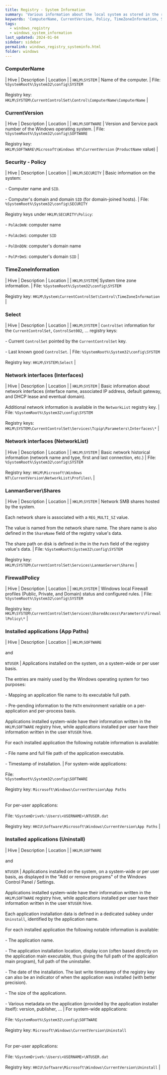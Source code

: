 ```yaml
---
title: Registry - System Information
summary: 'Various information about the local system as stored in the registry: computer hostname and domain, network interfaces, system timezone, exposed network shares, firewall status and rules, installed applications, etc.'
keywords: 'ComputerName, CurrentVersion, Policy, TimeZoneInformation, Select, Interfaces, NetworkList, FirewallPolicy, App Paths, Uninstall'
tags:
  - windows_registry
  - windows_system_information
last_updated: 2024-01-04
sidebar: sidebar
permalink: windows_registry_systeminfo.html
folder: windows
---
```


### ComputerName

| Hive | Description | Location |
| `HKLM\SYSTEM` | Name of the computer. | File: `%SystemRoot%\System32\config\SYSTEM` <br><br> Registry key: <br> `HKLM\SYSTEM\CurrentControlSet\Control\ComputerName\ComputerName` |

### CurrentVersion

| Hive | Description | Location |
| `HKLM\SOFTWARE` | Version and Service pack number of the Windows operating system. | File: `%SystemRoot%\System32\config\SOFTWARE` <br><br> Registry key: <br> `HKLM\SOFTWARE\Microsoft\Windows NT\CurrentVersion` (`ProductName` value) |

### Security - Policy

| Hive | Description | Location |
| `HKLM\SECURITY` | Basic information on the system: <br><br> - Computer name and `SID`. <br><br> - Computer's domain and domain `SID` (for domain-joined hosts). | File: `%SystemRoot%\System32\config\SECURITY` <br><br> Registry keys under `HKLM\SECURITY\Policy`: <br><br> - `PolAcDmN`: computer name <br><br> - `PolAcDmS`: computer `SID` <br><br> - `PolDnDDN`: computer's domain name <br><br> - `PolPrDmS`: computer's domain `SID` |

### TimeZoneInformation

| Hive | Description | Location |
| `HKLM\SYSTEM`| System time zone information. | File: `%SystemRoot%\System32\config\SYSTEM` <br><br> Registry key: `HKLM\System\CurrentControlSet\Control\TimeZoneInformation` |

### Select

| Hive | Description | Location |
| `HKLM\SYSTEM` | `ControlSet` information for the `CurrentControlSet`, `ControlSet002`, ... registry keys: <br><br> - Current `ControlSet` pointed by the `CurrentControlSet` key. <br><br> - Last known good `ControlSet`. | File: `%SystemRoot%\System32\config\SYSTEM` <br><br> Registry key: `HKLM\SYSTEM\Select` |

### Network interfaces (Interfaces)

| Hive | Description | Location |
| `HKLM\SYSTEM` | Basic information about network interfaces (interface name, associated IP address, default gateway, and DHCP lease and eventual domain). <br><br> Additional network information is available in the `NetworkList` registry key. | File: `%SystemRoot%\System32\config\SYSTEM` <br><br> Registry keys: `HKLM\SYSTEM\CurrentControlSet\Services\Tcpip\Parameters\Interfaces\*` |

### Network interfaces (NetworkList)

| Hive | Description | Location |
| `HKLM\SYSTEM` | Basic network historical information (network name and type, first and last connection, etc.) | File: `%SystemRoot%\System32\config\SYSTEM` <br><br> Registry key: `HKLM\Microsoft\Windows NT\CurrentVersion\NetworkList\Profiles\` |

### LanmanServer\Shares

| Hive | Description | Location |
| `HKLM\SYSTEM` | Network SMB shares hosted by the system. <br><br> Each network share is associated with a `REG_MULTI_SZ` value. <br><br> The value is named from the network share name. The share name is also defined in the `ShareName` field of the registry value's data. <br><br> The share path on disk is defined in the in the `Path` field of the registry value's data. | File: `%SystemRoot%\System32\config\SYSTEM` <br><br> Registry key: `HKLM\SYSTEM\CurrentControlSet\Services\LanmanServer\Shares` |

### FirewallPolicy

| Hive | Description | Location |
| `HKLM\SYSTEM` | Windows local Firewall profiles (Public, Private, and Domain) status and configured rules. | File: `%SystemRoot%\System32\config\SYSTEM` <br><br> Registry key: `HKLM\SYSTEM\CurrentControlSet\Services\SharedAccess\Parameters\FirewallPolicy\*` |

### Installed applications (App Paths)

| Hive | Description | Location |
| `HKLM\SOFTWARE` <br><br> and <br><br> `NTUSER` | Applications installed on the system, on a system-wide or per user basis. <br><br> The entries are mainly used by the Windows operating system for two purposes: <br><br> - Mapping an application file name to its executable full path. <br><br> - Pre-pending information to the `PATH` environment variable on a per-application and per-process basis. <br><br> Applications installed system-wide have their information written in the `HKLM\SOFTWARE` registry hive, while applications installed per user have their information written in the user `NTUSER` hive. <br><br> For each installed application the following notable information is available: <br><br> - File name and full file path of the application executable. <br><br> - Timestamp of installation. | For system-wide applications: <br><br> File: <br> `%SystemRoot%\System32\config\SOFTWARE` <br><br> Registry key: `Microsoft\Windows\CurrentVersion\App Paths` <br><br><br> For per-user applications: <br><br> File: `%SystemDrive%:\Users\<USERNAME>\NTUSER.dat` <br><br> Registry key: `HKCU\Software\Microsoft\Windows\CurrentVersion\App Paths` |

### Installed applications (Uninstall)

| Hive | Description | Location |
| `HKLM\SOFTWARE` <br><br> and <br><br> `NTUSER` | Applications installed on the system, on a system-wide or per user basis, as displayed in the "Add or remove programs" of the Windows Control Panel / Settings. <br><br> Applications installed system-wide have their information written in the `HKLM\SOFTWARE` registry hive, while applications installed per user have their information written in the user `NTUSER` hive. <br><br> Each application installation data is defined in a dedicated subkey under `Uninstall`, identified by the application name. <br><br> For each installed application the following notable information is available: <br><br> - The application name. <br><br> - The application installation location, display icon (often based directly on the application main executable, thus giving the full path of the application main program), full path of the uninstaller. <br><br> - The date of the installation. The last write timestamp of the registry key can also be an indicator of when the application was installed (with better precision). <br><br> - The size of the applicationn. <br><br> - Various metadata on the application (provided by the application installer itself): version, publisher, ... | For system-wide applications: <br><br> File: `%SystemRoot%\System32\config\SOFTWARE` <br><br> Registry key: `Microsoft\Windows\CurrentVersion\Uninstall` <br><br><br> For per-user applications: <br><br> File: `%SystemDrive%:\Users\<USERNAME>\NTUSER.dat` <br><br> Registry key: `HKCU\Software\Microsoft\Windows\CurrentVersion\Uninstall` |
